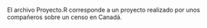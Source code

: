 El archivo Proyecto.R corresponde a un proyecto realizado por unos compañeros sobre un censo en Canadá.
